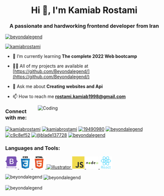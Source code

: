 <h1 align="center">Hi 👋, I'm Kamiab Rostami</h1>
<h3 align="center">A passionate and hardworking frontend developer from Iran</h3>

<p align="left"> <a href="https://github.com/ryo-ma/github-profile-trophy"><img src="https://github-profile-trophy.vercel.app/?username=beyondalegend" alt="beyondalegend" /></a> </p>

<p align="left"> <a href="https://twitter.com/kamiabrostami" target="blank"><img src="https://img.shields.io/twitter/follow/kamiabrostami?logo=twitter&style=for-the-badge" alt="kamiabrostami" /></a> </p>

- 🌱 I’m currently learning **The complete 2022 Web bootcamp**

- 👨‍💻 All of my projects are available at [https://github.com/Beyondalegend/](https://github.com/Beyondalegend/)

- 💬 Ask me about **Creating websites and Api**

- 📫 How to reach me **rostami.kamiab1998@gmail.com**

<img align= "right" alt="Coding"  width= "400" src="https://cdn.dribbble.com/userupload/2791041/file/original-71bb5ed6a13ae651d94d6cebfae44560.jpg">

<h3 align="left">Connect with me:</h3>
<p align="left">
<a href="https://twitter.com/kamiabrostami" target="blank"><img align="center" src="https://raw.githubusercontent.com/rahuldkjain/github-profile-readme-generator/master/src/images/icons/Social/twitter.svg" alt="kamiabrostami" height="30" width="40" /></a>
<a href="https://linkedin.com/in/kamiabrostami" target="blank"><img align="center" src="https://raw.githubusercontent.com/rahuldkjain/github-profile-readme-generator/master/src/images/icons/Social/linked-in-alt.svg" alt="kamiabrostami" height="30" width="40" /></a>
<a href="https://stackoverflow.com/users/19490980" target="blank"><img align="center" src="https://raw.githubusercontent.com/rahuldkjain/github-profile-readme-generator/master/src/images/icons/Social/stack-overflow.svg" alt="19490980" height="30" width="40" /></a>
<a href="https://dribbble.com/beyondalegend" target="blank"><img align="center" src="https://raw.githubusercontent.com/rahuldkjain/github-profile-readme-generator/master/src/images/icons/Social/dribbble.svg" alt="beyondalegend" height="30" width="40" /></a>
<a href="https://www.behance.net/c9c8ef52" target="blank"><img align="center" src="https://raw.githubusercontent.com/rahuldkjain/github-profile-readme-generator/master/src/images/icons/Social/behance.svg" alt="c9c8ef52" height="30" width="40" /></a>
<a href="https://medium.com/@blade137728" target="blank"><img align="center" src="https://raw.githubusercontent.com/rahuldkjain/github-profile-readme-generator/master/src/images/icons/Social/medium.svg" alt="@blade137728" height="30" width="40" /></a>
<a href="https://www.leetcode.com/beyondalegend" target="blank"><img align="center" src="https://raw.githubusercontent.com/rahuldkjain/github-profile-readme-generator/master/src/images/icons/Social/leet-code.svg" alt="beyondalegend" height="30" width="40" /></a>
</p>

<h3 align="left">Languages and Tools:</h3>
<p align="left"> <a href="https://getbootstrap.com" target="_blank" rel="noreferrer"> <img src="https://raw.githubusercontent.com/devicons/devicon/master/icons/bootstrap/bootstrap-plain-wordmark.svg" alt="bootstrap" width="40" height="40"/> </a> <a href="https://www.w3schools.com/css/" target="_blank" rel="noreferrer"> <img src="https://raw.githubusercontent.com/devicons/devicon/master/icons/css3/css3-original-wordmark.svg" alt="css3" width="40" height="40"/> </a> <a href="https://www.w3.org/html/" target="_blank" rel="noreferrer"> <img src="https://raw.githubusercontent.com/devicons/devicon/master/icons/html5/html5-original-wordmark.svg" alt="html5" width="40" height="40"/> </a> <a href="https://www.adobe.com/in/products/illustrator.html" target="_blank" rel="noreferrer"> <img src="https://www.vectorlogo.zone/logos/adobe_illustrator/adobe_illustrator-icon.svg" alt="illustrator" width="40" height="40"/> </a> <a href="https://developer.mozilla.org/en-US/docs/Web/JavaScript" target="_blank" rel="noreferrer"> <img src="https://raw.githubusercontent.com/devicons/devicon/master/icons/javascript/javascript-original.svg" alt="javascript" width="40" height="40"/> </a> <a href="https://nodejs.org" target="_blank" rel="noreferrer"> <img src="https://raw.githubusercontent.com/devicons/devicon/master/icons/nodejs/nodejs-original-wordmark.svg" alt="nodejs" width="40" height="40"/> </a> <a href="https://reactjs.org/" target="_blank" rel="noreferrer"> <img src="https://raw.githubusercontent.com/devicons/devicon/master/icons/react/react-original-wordmark.svg" alt="react" width="40" height="40"/> </a> </p>

<p><img align="left" src="https://github-readme-stats.vercel.app/api/top-langs?username=beyondalegend&show_icons=true&locale=en&layout=compact" alt="beyondalegend" /></p>

<p>&nbsp;<img align="center" src="https://github-readme-stats.vercel.app/api?username=beyondalegend&show_icons=true&locale=en" alt="beyondalegend" /></p>

<p><img align="center" src="https://github-readme-streak-stats.herokuapp.com/?user=beyondalegend&" alt="beyondalegend" /></p>
